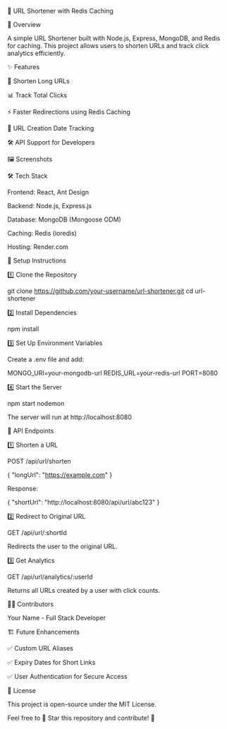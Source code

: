 🚀 URL Shortener with Redis Caching



📌 Overview

A simple URL Shortener built with Node.js, Express, MongoDB, and Redis for caching. This project allows users to shorten URLs and track click analytics efficiently.

✨ Features

🔗 Shorten Long URLs

📊 Track Total Clicks

⚡ Faster Redirections using Redis Caching

📅 URL Creation Date Tracking

🛠️ API Support for Developers

🖼️ Screenshots

 

🛠️ Tech Stack

Frontend: React, Ant Design

Backend: Node.js, Express.js

Database: MongoDB (Mongoose ODM)

Caching: Redis (ioredis)

Hosting: Render.com



🚀 Setup Instructions

1️⃣ Clone the Repository

git clone https://github.com/your-username/url-shortener.git
cd url-shortener

2️⃣ Install Dependencies

npm install

3️⃣ Set Up Environment Variables

Create a .env file and add:

MONGO_URI=your-mongodb-url
REDIS_URL=your-redis-url
PORT=8080

4️⃣ Start the Server

npm start
nodemon

The server will run at http://localhost:8080

📡 API Endpoints

1️⃣ Shorten a URL

POST /api/url/shorten

{
  "longUrl": "https://example.com"
}

Response:

{
  "shortUrl": "http://localhost:8080/api/url/abc123"
}

2️⃣ Redirect to Original URL

GET /api/url/:shortId

Redirects the user to the original URL.

3️⃣ Get Analytics

GET /api/url/analytics/:userId

Returns all URLs created by a user with click counts.

👨‍💻 Contributors

Your Name - Full Stack Developer

🏗️ Future Enhancements

✅ Custom URL Aliases

✅ Expiry Dates for Short Links

✅ User Authentication for Secure Access

📝 License

This project is open-source under the MIT License.

Feel free to 🌟 Star this repository and contribute! 🚀

